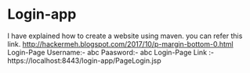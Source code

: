 # Login-app
 I have explained how to create a website using maven. you can refer this link. http://hackermeh.blogspot.com/2017/10/p-margin-bottom-0.html
 Login-Page Username:- abc
            Paasword:- abc
Login-Page Link :- https://localhost:8443/login-app/PageLogin.jsp
